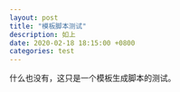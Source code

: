 ```yaml
---
layout: post
title: "模板脚本测试"
description: 如上 
date: 2020-02-18 18:15:00 +0800
categories: test
---
```


什么也没有，这只是一个模板生成脚本的测试。
